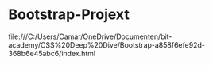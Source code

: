 # Bootstrap-Projext
file:///C:/Users/Camar/OneDrive/Documenten/bit-academy/CSS%20Deep%20Dive/Bootstrap-a858f6efe92d-368b6e45abc6/index.html
